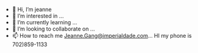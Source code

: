 - 👋 Hi, I’m jeanne
- 👀 I’m interested in ...
- 🌱 I’m currently learning ...
- 💞️ I’m looking to collaborate on ...
- 📫 How to reach me Jeanne.Gang@imperialdade.com...
  HI my phone is 702)859-1133
<!---
JLGANG/JLGANG is a ✨ special ✨ repository because its `README.md` (this file) appears on your GitHub profile.
You can click the Preview link to take a look at your changes.
--->
